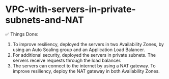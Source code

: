 # VPC-with-servers-in-private-subnets-and-NAT
✅ Things Done:
1. To improve resiliency, deployed the servers in two Availability Zones, by using an Auto Scaling group and an Application Load Balancer.
2. For additional security, deployed the servers in private subnets. The servers receive requests through the load balancer.
3. The servers can connect to the internet by using a NAT gateway. To improve resiliency, deploy the NAT gateway in both Availability Zones.
